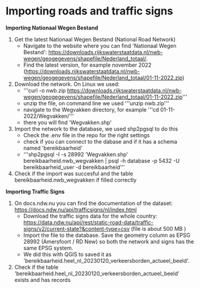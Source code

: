 
# Importing roads and traffic signs

**Importing Nationaal Wegen Bestand**
1. Get the latest Nationaal Wegen Bestand (National Road Network)
	- Navigate to the website where you can find 'Nationaal Wegen Bestand': https://downloads.rijkswaterstaatdata.nl/nwb-wegen/geogegevens/shapefile/Nederland_totaal/.
	- Find the latest version, for example november 2022 (https://downloads.rijkswaterstaatdata.nl/nwb-wegen/geogegevens/shapefile/Nederland_totaal/01-11-2022.zip)
2. Download the network. On Linux we used:
	- '''curl -o nwb.zip https://downloads.rijkswaterstaatdata.nl/nwb-wegen/geogegevens/shapefile/Nederland_totaal/01-11-2022.zip'''
	- unzip the file, on command line we used '''unzip nwb.zip'''
	- navigate to the Wegvakken directory, for example '''cd 01-11-2022/Wegvakken/'''
	- there you will find 'Wegvakken.shp'
3. Import the network to the database, we used shp2pgsql to do this
    - Check the .env file in the repo for the right settings
    - check if you can connect to the dabase and if it has a schema named 'bereikbaarheid'
    - '''shp2pgsql -I -s 28992 'Wegvakken.shp' bereikbaarheid.nwb_wegvakken  | psql -h database -p 5432 -U bereikbaarheid_user -d bereikbaarheid'''
4. Check if the import was succesful and the table bereikbaarheid.nwb_wegvakken if filled correctly

**Importing Traffic Signs**
1. On docs.ndw.nu you can find the documentation of the dataset: https://docs.ndw.nu/api/trafficsigns/nl/index.html 
    - Download the traffic signs data for the whole country: https://data.ndw.nu/api/rest/static-road-data/traffic-signs/v2/current-state?&content-type=csv (file is about 500 MB )
    - Import the file to the database. Save the geometry column as EPSG 28992 (Amersfoort / RD New) so both the network and signs has the same EPSG  system.
    - We did this with QGIS to saved it as 'bereikbaarheid.heel_nl_20230120_verkeersborden_actueel_beeld'. 
4. Check if the table 'bereikbaarheid.heel_nl_20230120_verkeersborden_actueel_beeld' exists and has records
